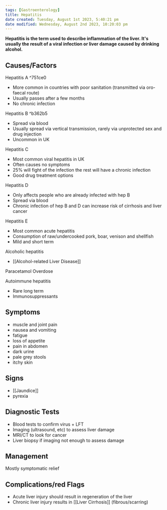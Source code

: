 ```yaml
---
tags: [Gastroenterology]
title: Hepatitis
date created: Tuesday, August 1st 2023, 5:40:21 pm
date modified: Wednesday, August 2nd 2023, 10:20:03 pm
---
```


**Hepatitis is the term used to describe inflammation of the liver. It's usually the result of a viral infection or liver damage caused by drinking alcohol.**

## Causes/Factors

Hepatitis A ^751ce0

- More common in countries with poor sanitation (transmitted via oro-faecal route)
- Usually passes after a few months
- No chronic infection

Hepatitis B ^b362b5

- Spread via blood
- Usually spread via vertical transmission, rarely via unprotected sex and drug injection
- Uncommon in UK

Hepatitis C

- Most common viral hepatitis in UK
- Often causes no symptoms
- 25% will fight of the infection the rest will have a chronic infection
- Good drug treatment options

Hepatitis D

- Only affects people who are already infected with hep B
- Spread via blood
- Chronic infection of hep B and D can increase risk of cirrhosis and liver cancer

Hepatitis E

- Most common acute hepatitis
- Consumption of raw/undercooked pork, boar, venison and shellfish
- Mild and short term

Alcoholic hepatitis

- [[Alcohol-related Liver Disease]]

Paracetamol Overdose

Autoimmune hepatitis

- Rare long term
- Immunosuppressants

## Symptoms

- muscle and joint pain
- nausea and vomiting
- fatigue
- loss of appetite
- pain in abdomen
- dark urine
- pale grey stools
- itchy skin

## Signs

- [[Jaundice]]
- pyrexia

## Diagnostic Tests

- Blood tests to confirm virus + LFT
- Imaging (ultrasound, etc) to assess liver damage
- MRI/CT to look for cancer
- Liver biopsy if imaging not enough to assess damage

## Management

Mostly symptomatic relief

## Complications/red Flags

- Acute liver injury should result in regeneration of the liver
- Chronic liver injury results in [[Liver Cirrhosis]] (fibrous/scarring)
